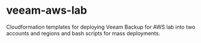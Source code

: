 # veeam-aws-lab
Cloudformation templates for deploying Veeam Backup for AWS lab into two accounts and regions and bash scripts for mass deployments.

